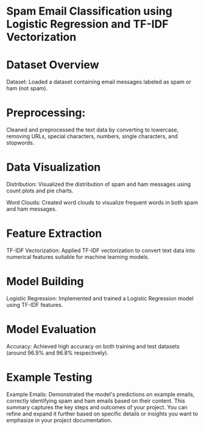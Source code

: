 # Spam Email Classification using Logistic Regression and TF-IDF Vectorization

# Dataset Overview

Dataset: Loaded a dataset containing email messages labeled as spam or ham (not spam).

# Preprocessing:

Cleaned and preprocessed the text data by converting to lowercase, removing URLs, special characters, numbers, single characters, and stopwords.

# Data Visualization

Distribution: Visualized the distribution of spam and ham messages using count plots and pie charts.

Word Clouds: Created word clouds to visualize frequent words in both spam and ham messages.

# Feature Extraction

TF-IDF Vectorization: Applied TF-IDF vectorization to convert text data into numerical features suitable for machine learning models.

# Model Building

Logistic Regression: Implemented and trained a Logistic Regression model using TF-IDF features.

# Model Evaluation

Accuracy: Achieved high accuracy on both training and test datasets (around 96.9% and 96.8% respectively).

# Example Testing

Example Emails: Demonstrated the model's predictions on example emails, correctly identifying spam and ham emails based on their content.
This summary captures the key steps and outcomes of your project. You can refine and expand it further based on specific details or insights you want to emphasize in your project documentation.
